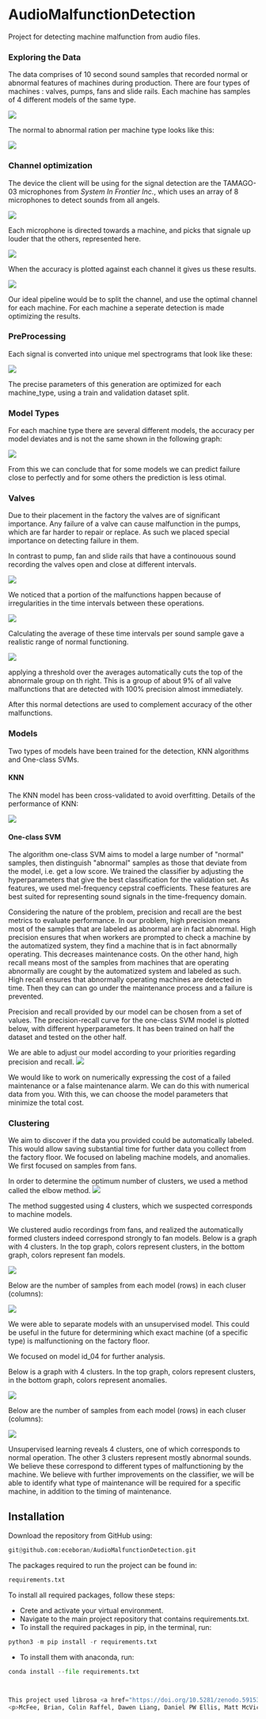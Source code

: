 # AudioMalfunctionDetection
Project for detecting machine malfunction from audio files.


### Exploring the Data

The data comprises of 10 second sound samples that recorded normal or abnormal features of 
machines during production. There are four types of machines : valves, pumps, fans and slide rails.
Each machine has samples of 4 different models of the same type.

![](Images/samples_per_model.png)

The normal to abnormal ration per machine type looks like this:

![](Images/normal_abnormal_ratio.png)

### Channel optimization

The device the client will be using for the signal detection are the TAMAGO-03 microphones from
*System In Frontier Inc.*, which uses an array of 8 microphones to detect sounds from all angels.

![](Images/mic-array.jpg)

 Each microphone is directed towards a machine, and picks that signale up louder that the others,
 represented here.
 
 ![](Images/signal_per_channel.png)
 
 When the accuracy is plotted against each channel it gives us these results.

![](Images/acc_per_channel.png)

Our ideal pipeline would be to split the channel, and use the optimal channel for each machine.
For each machine a seperate detection is made optimizing the results.

### PreProcessing

Each signal is converted into unique mel spectrograms that look like these:

![](Images/spectrograms.jpg)

The precise parameters of this generation are optimized for each machine_type,
using a train and validation dataset split.

### Model Types

For each machine type there are several different models, the accuracy per model deviates and is not
the same shown in the following graph:

![](Images/acc_per_model.png)

From this we can conclude that for some models we can predict failure close to perfectly and for some others
the prediction is less otimal.

### Valves

Due to their placement in the factory the valves are of significant importance. Any failure of a valve
can cause malfunction in the pumps, which are far harder to repair or replace. As such we placed
special importance on detecting failure in them.

In contrast to pump, fan and slide rails that have a continouous sound recording the valves open and
close at different intervals.

![](Images/Valve.jpg)

We noticed that a portion of the malfunctions happen because of irregularities in the time intervals between these operations. 

![](Images/valv_t.jpg)

Calculating the average of these time intervals per sound sample gave a realistic range of normal functioning.

![](Images/avg_cutoff.png)

applying a threshold over the averages automatically cuts the top of the abnormale group on th right.
This is a group of about 9% of all valve malfunctions that are detected with 100% precision almost immediately.

After this normal detections are used to complement accuracy of the other malfunctions.

### Models


Two types of models have been trained for the detection, KNN algorithms and One-class SVMs. 

#### KNN

The KNN model has been cross-validated to avoid overfitting.
Details of the performance of KNN:

![](Images/acc_per_machine.png)

#### One-class SVM
The algorithm one-class SVM aims to model a large number of "normal" samples, then distinguish "abnormal" samples
as those that deviate from the model, i.e. get a low score. We trained the classifier by adjusting the hyperparameters 
that give the best classification for the validation set. As features, we used mel-frequency cepstral coefficients. 
These features are best suited for representing sound signals in the time-frequency domain.

Considering the nature of the problem, precision and recall are the best metrics to evaluate performance. In our problem,
high precision means most of the samples that are labeled as abnormal are in fact abnormal. High precision ensures that 
when workers are prompted to check a machine by the automatized system, they find a machine that is in fact abnormally 
operating. This decreases maintenance costs. 
On the other hand, high recall means most of the samples from machines that are operating abnormally 
are cought by the automatized system and labeled as such. High recall ensures that abnormally operating machines 
are detected in time. Then they can can go under the maintenance process and a failure is prevented.

Precision and recall provided by our model can be chosen from a set of values. 
The precision-recall curve for the one-class SVM model is plotted below, with different hyperparameters. 
It has been trained on half the dataset and tested on the other half.

We are able to adjust our model according to your priorities regarding precision and recall.
![](Images/one-class-svm-precision-recall.png)

We would like to work on numerically expressing the cost of a failed maintenance or a false maintenance alarm. We
can do this with numerical data from you. With this, we can choose the model parameters that minimize the total cost.

### Clustering
We aim to discover if the data you provided could be automatically labeled. This would allow saving substantial 
time for further data you collect from the factory floor. We focused on labeling machine models, and anomalies. We 
first focused on samples from fans.

In order to determine the optimum number of clusters, we used a method called the elbow method. 
![](Images/elbow_fan.png)

The method suggested using 4 clusters, which we suspected corresponds to machine models.

We clustered audio recordings from fans, and realized the automatically formed clusters indeed correspond 
strongly to fan models. Below is a graph with 4 clusters. In the top graph, colors represent clusters, in the bottom 
graph, colors represent fan models. 

![](Images/fan_model_4_clusters.png)

Below are the number of samples from each model (rows) in each cluser (columns):

![](Images/fan_model_4_clusters_confusion_matrix.png)

We were able to separate models with an unsupervised model. This could be useful in the future for determining 
which exact machine (of a specific type) is malfunctioning on the factory floor.

We focused on model id_04 for further analysis. 

Below is a graph with 4 clusters. In the top graph, colors represent clusters, in the bottom 
graph, colors represent anomalies.

![](Images/fan_model_4_4_clusters.png)

Below are the number of samples from each model (rows) in each cluser (columns):

![](Images/fan_model_4_anomaly_cluster_4_clusters_confusion_matrix.png)

Unsupervised learning reveals 4 clusters, one of which corresponds to normal operation. 
The other 3 clusters represent mostly abnormal sounds. We believe these correspond to 
different types of malfunctioning by the machine. We believe with further improvements on the classifier, we will 
be able to identify what type of maintenance will be required for a specific machine, in addition to the 
timing of maintenance.


## Installation
Download the repository from GitHub using:
```python
git@github.com:eceboran/AudioMalfunctionDetection.git
```

The packages required to run the project can be found in:
```python
requirements.txt
```
To install all required packages, follow these steps:
- Crete and activate your virtual environment. 
- Navigate to the main project repository that contains requirements.txt.
- To install the required packages in pip, in the terminal, run:
```python
python3 -m pip install -r requirements.txt
```
- To install them with anaconda, run:
```python
conda install --file requirements.txt 



This project used librosa <a href="https://doi.org/10.5281/zenodo.591533" rel=nofollow><img alt=DOI src="https://warehouse-camo.ingress.cmh1.psfhosted.org/b9a66e7e2aad964da52c5254b5a75e4ebba92197/68747470733a2f2f7a656e6f646f2e6f72672f62616467652f444f492f31302e353238312f7a656e6f646f2e3539313533332e737667">
<p>McFee, Brian, Colin Raffel, Dawen Liang, Daniel PW Ellis, Matt McVicar, Eric Battenberg, and Oriol Nieto. "librosa: Audio and music signal analysis in python." In Proceedings of the 14th python in science conference, pp. 18-25. 2015.</p>
